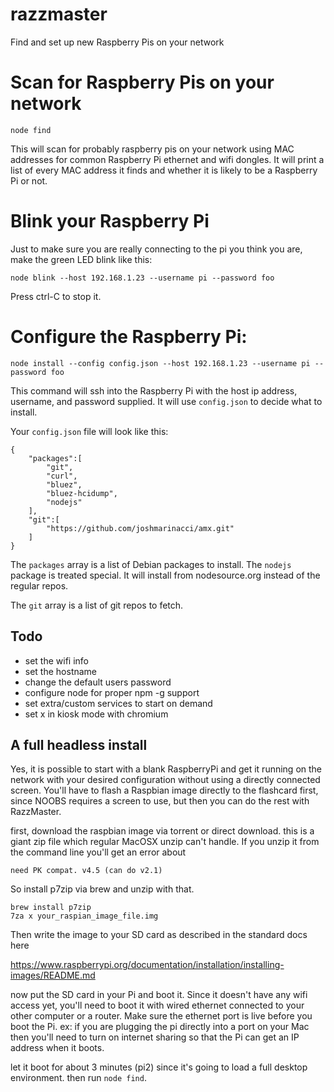# razzmaster
Find and set up new Raspberry Pis on your network


# Scan for Raspberry Pis on your network
```
node find
```

This will scan for probably raspberry pis on your network using MAC addresses for common
Raspberry Pi ethernet and wifi dongles. It will print a list of every
MAC address it finds and whether it is likely to be a Raspberry Pi or not.


# Blink your Raspberry Pi

Just to make sure you are really connecting to the pi you think you are, make the
green LED blink like this:

```
node blink --host 192.168.1.23 --username pi --password foo
```

Press ctrl-C to stop it.


# Configure the Raspberry Pi:

```
node install --config config.json --host 192.168.1.23 --username pi --password foo
```

This command will ssh into the Raspberry Pi with the host ip address, username, and password
supplied. It will use `config.json` to decide what to install.

Your `config.json` file will look like this:

```
{
    "packages":[
        "git",
        "curl",
        "bluez",
        "bluez-hcidump",
        "nodejs"
    ],
    "git":[
        "https://github.com/joshmarinacci/amx.git"
    ]
}
```


The `packages` array is a list of Debian packages to install. The `nodejs` package is
treated special. It will install from nodesource.org instead of the regular repos.

The `git` array is a list of git repos to fetch.


## Todo


* set the wifi info
* set the hostname
* change the default users password
* configure node for proper npm -g support
* set extra/custom services to start on demand
* set x in kiosk mode with chromium


## A full headless install

Yes, it is possible to start with a blank RaspberryPi and get it running on the network with your
desired configuration without using a directly connected screen. You'll have to flash a Raspbian image
directly to the flashcard first, since NOOBS requires a screen to use, but then you can do the rest
with RazzMaster.

first, download the raspbian image via torrent or direct download. this is a giant zip file which
regular MacOSX unzip can't handle. If you unzip it from the command line you'll get an error about

```
need PK compat. v4.5 (can do v2.1)
```

So install p7zip via brew and unzip with that.

```
brew install p7zip
7za x your_raspian_image_file.img
```

Then write the image to your SD card as described in the standard docs here

https://www.raspberrypi.org/documentation/installation/installing-images/README.md

now put the SD card in your Pi and boot it. Since it doesn't have any wifi access yet,
you'll need to boot it with wired ethernet connected to your other computer or a router.
Make sure the ethernet port is live before you boot the Pi. ex: if you are plugging the pi directly
into a port on your Mac then you'll need to turn on internet sharing so that the Pi can get an IP address
when it boots.

let it boot for about 3 minutes (pi2) since it's going to load a full desktop environment.
then run `node find`.



